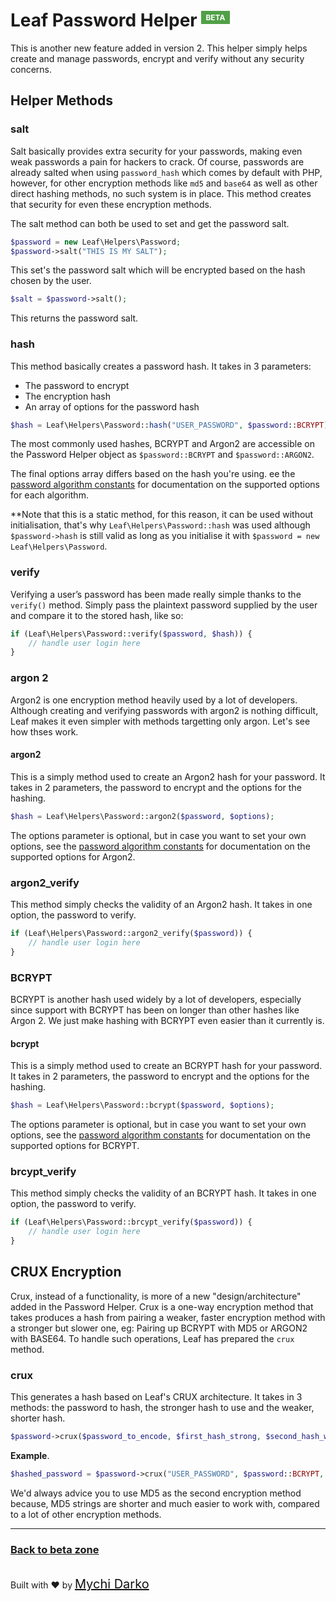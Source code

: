 # Leaf Password Helper <sup><span style="background: rgb(80, 160, 70); color: white; padding: 3px 7px; font-size: 12px;">BETA</span></sup>

This is another new feature added in version 2. This helper simply helps create and manage passwords, encrypt and verify without any security concerns.

## Helper Methods

### salt

Salt basically provides extra security for your passwords, making even weak passwords a pain for hackers to crack. Of course, passwords are already salted when using `password_hash` which comes by default with PHP, however, for other encryption methods like `md5` and `base64` as well as other direct hashing methods, no such system is in place. This method creates that security for even these encryption methods.

The salt method can both be used to set and get the password salt.

```php
$password = new Leaf\Helpers\Password;
$password->salt("THIS IS MY SALT");
```

This set's the password salt which will be encrypted based on the hash chosen by the user.

```php
$salt = $password->salt();
```

This returns the password salt.

### hash

This method basically creates a password hash. It takes in 3 parameters:

- The password to encrypt
- The encryption hash
- An array of options for the password hash

```php
$hash = Leaf\Helpers\Password::hash("USER_PASSWORD", $password::BCRYPT);
```

The most commonly used hashes, BCRYPT and Argon2 are accessible on the Password Helper object as `$password::BCRYPT` and `$password::ARGON2`.

The final options array differs based on the hash you're using. ee the [password algorithm constants](https://secure.php.net/manual/en/password.constants.php) for documentation on the supported options for each algorithm.

**Note that this is a static method, for this reason, it can be used without initialisation, that's why `Leaf\Helpers\Password::hash` was used although `$password->hash` is still valid as long as you initialise it with `$password = new Leaf\Helpers\Password`.

### verify

Verifying a user’s password has been made really simple thanks to the `verify()` method. Simply pass the plaintext password supplied by the user and compare it to the stored hash, like so:

```php
if (Leaf\Helpers\Password::verify($password, $hash)) {
    // handle user login here
}
```

### argon 2

Argon2 is one encryption method heavily used by a lot of developers. Although creating and verifying passwords with argon2 is nothing difficult, Leaf makes it even simpler with methods targetting only argon. Let's see how thses work.

#### argon2

This is a simply method used to create an Argon2 hash for your password. It takes in 2 parameters, the password to encrypt and the options for the hashing.

```php
$hash = Leaf\Helpers\Password::argon2($password, $options);
```

The options parameter is optional, but in case you want to set your own options, see the [password algorithm constants](https://secure.php.net/manual/en/password.constants.php) for documentation on the supported options for Argon2.

### argon2_verify

This method simply checks the validity of an Argon2 hash. It takes in one option, the password to verify.

```php
if (Leaf\Helpers\Password::argon2_verify($password)) {
    // handle user login here
}
```

### BCRYPT

BCRYPT is another hash used widely by a lot of developers, especially since support with BCRYPT has been on longer than other hashes like Argon 2. We just make hashing with BCRYPT even easier than it currently is.

#### bcrypt

This is a simply method used to create an BCRYPT hash for your password. It takes in 2 parameters, the password to encrypt and the options for the hashing.

```php
$hash = Leaf\Helpers\Password::bcrypt($password, $options);
```

The options parameter is optional, but in case you want to set your own options, see the [password algorithm constants](https://secure.php.net/manual/en/password.constants.php) for documentation on the supported options for BCRYPT.

### brcypt_verify

This method simply checks the validity of an BCRYPT hash. It takes in one option, the password to verify.

```php
if (Leaf\Helpers\Password::brcypt_verify($password)) {
    // handle user login here
}
```

## CRUX Encryption

Crux, instead of a functionality, is more of a new "design/architecture" added in the Password Helper. Crux is a one-way encryption method that takes produces a hash from pairing a weaker, faster encryption method with a stronger but slower one, eg: Pairing up BCRYPT with MD5 or ARGON2 with BASE64. To handle such operations, Leaf has prepared the `crux` method.

### crux

This generates a hash based on Leaf's CRUX architecture. It takes in 3 methods: the password to hash, the stronger hash to use and the weaker, shorter hash.

```php
$password->crux($password_to_encode, $first_hash_strong, $second_hash_weaker);
```

**Example**.

```php
$hashed_password = $password->crux("USER_PASSWORD", $password::BCRYPT, $password::MD5);
```

We'd always advice you to use MD5 as the second encryption method because, MD5 strings are shorter and much easier to work with, compared to a lot of other encryption methods.

<hr>

### [Back to beta zone](2.1/beta-zone/)

<br>
Built with ❤ by <a href="https://mychi.netlify.com" style="font-size: 20px; color: #111;" target="_blank">Mychi Darko</a>